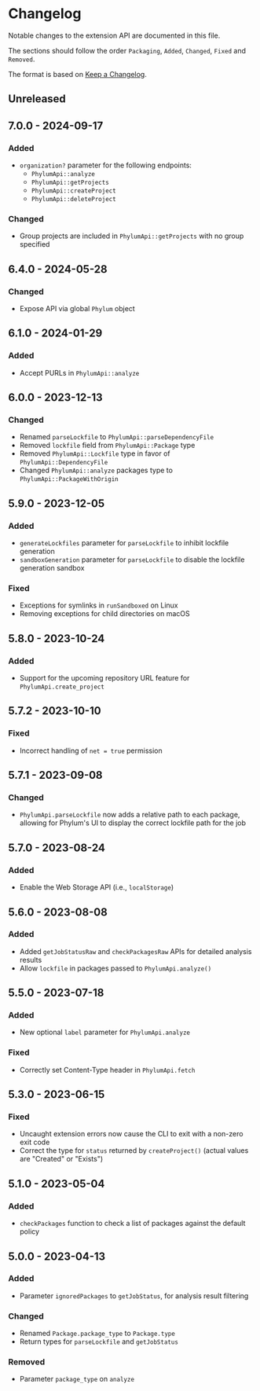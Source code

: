 # Changelog

Notable changes to the extension API are documented in this file.

The sections should follow the order `Packaging`, `Added`, `Changed`, `Fixed` and `Removed`.

The format is based on [Keep a Changelog](https://keepachangelog.com/en/1.0.0/).

## Unreleased

## 7.0.0 - 2024-09-17

### Added

- `organization?` parameter for the following endpoints:
    - `PhylumApi::analyze`
    - `PhylumApi::getProjects`
    - `PhylumApi::createProject`
    - `PhylumApi::deleteProject`

### Changed

- Group projects are included in `PhylumApi::getProjects` with no group specified

## 6.4.0 - 2024-05-28

### Changed

- Expose API via global `Phylum` object

## 6.1.0 - 2024-01-29

### Added

- Accept PURLs in `PhylumApi::analyze`

## 6.0.0 - 2023-12-13

### Changed

- Renamed `parseLockfile` to `PhylumApi::parseDependencyFile`
- Removed `lockfile` field from `PhylumApi::Package` type
- Removed `PhylumApi::Lockfile` type in favor of `PhylumApi::DependencyFile`
- Changed `PhylumApi::analyze` packages type to `PhylumApi::PackageWithOrigin`

## 5.9.0 - 2023-12-05

### Added

- `generateLockfiles` parameter for `parseLockfile` to inhibit lockfile generation
- `sandboxGeneration` parameter for `parseLockfile` to disable the lockfile
    generation sandbox

### Fixed

- Exceptions for symlinks in `runSandboxed` on Linux
- Removing exceptions for child directories on macOS

## 5.8.0 - 2023-10-24

### Added

- Support for the upcoming repository URL feature for `PhylumApi.create_project`

## 5.7.2 - 2023-10-10

### Fixed

- Incorrect handling of `net = true` permission

## 5.7.1 - 2023-09-08

### Changed

- `PhylumApi.parseLockfile` now adds a relative path to each package,
    allowing for Phylum's UI to display the correct lockfile path for the job

## 5.7.0 - 2023-08-24

### Added

- Enable the Web Storage API (i.e., `localStorage`)

## 5.6.0 - 2023-08-08

### Added

- Added `getJobStatusRaw` and `checkPackagesRaw` APIs for detailed analysis results
- Allow `lockfile` in packages passed to `PhylumApi.analyze()`

## 5.5.0 - 2023-07-18

### Added

- New optional `label` parameter for `PhylumApi.analyze`

### Fixed

- Correctly set Content-Type header in `PhylumApi.fetch`

## 5.3.0 - 2023-06-15

### Fixed

- Uncaught extension errors now cause the CLI to exit with a non-zero exit code
- Correct the type for `status` returned by `createProject()` (actual values are "Created" or "Exists")

## 5.1.0 - 2023-05-04

### Added

- `checkPackages` function to check a list of packages against the default policy

## 5.0.0 - 2023-04-13

### Added

- Parameter `ignoredPackages` to `getJobStatus`, for analysis result filtering

### Changed

- Renamed `Package.package_type` to `Package.type`
- Return types for `parseLockfile` and `getJobStatus`

### Removed

- Parameter `package_type` on `analyze`

